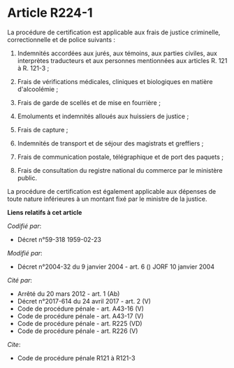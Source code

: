 # Article R224-1

La procédure de certification est applicable aux frais de justice criminelle, correctionnelle et de police suivants :

1. Indemnités accordées aux jurés, aux témoins, aux parties civiles, aux interprètes traducteurs et aux personnes mentionnées
aux articles R. 121 à R. 121-3 ;

2. Frais de vérifications médicales, cliniques et biologiques en matière d'alcoolémie ;

3. Frais de garde de scellés et de mise en fourrière ;

4. Emoluments et indemnités alloués aux huissiers de justice ;

5. Frais de capture ;

6. Indemnités de transport et de séjour des magistrats et greffiers ;

7. Frais de communication postale, télégraphique et de port des paquets ;

8. Frais de consultation du registre national du commerce par le ministère public.

La procédure de certification est également applicable aux dépenses de toute nature inférieures à un montant fixé par le
ministre de la justice.

**Liens relatifs à cet article**

_Codifié par_:

  - Décret n°59-318 1959-02-23

_Modifié par_:

  - Décret n°2004-32 du 9 janvier 2004 - art. 6 () JORF 10 janvier 2004

_Cité par_:

  - Arrêté du 20 mars 2012 - art. 1 (Ab)
  - Décret n°2017-614 du 24 avril 2017 - art. 2 (V)
  - Code de procédure pénale - art. A43-16 (V)
  - Code de procédure pénale - art. A43-17 (V)
  - Code de procédure pénale - art. R225 (VD)
  - Code de procédure pénale - art. R226 (V)

_Cite_:

  - Code de procédure pénale R121 à R121-3
